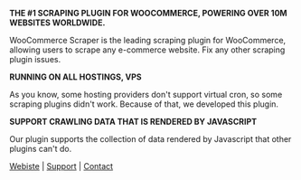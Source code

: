 **THE #1 SCRAPING PLUGIN FOR WOOCOMMERCE, POWERING OVER 10M WEBSITES WORLDWIDE.**

WooCommerce Scraper is the leading scraping plugin for WooCommerce, allowing users to scrape any e-commerce website. Fix any other scraping plugin issues.

**RUNNING ON ALL HOSTINGS, VPS**

As you know, some hosting providers don't support virtual cron, so some scraping plugins didn't work. Because of that, we developed this plugin.

**SUPPORT CRAWLING DATA THAT IS RENDERED BY JAVASCRIPT**

Our plugin supports the collection of data rendered by Javascript that other plugins can't do.

[Webiste](https://lienlau.com/) | [Support](https://t.me/quannv27) | [Contact](mailto:vanquan805@gmail.com)